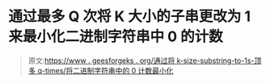 # 通过最多 Q 次将 K 大小的子串更改为 1 来最小化二进制字符串中 0 的计数

> 原文:[https://www . geesforgeks . org/通过将 k-size-substring-to-1s-顶多 q-times/将二进制字符串中的 0 计数最小化](https://www.geeksforgeeks.org/minimize-count-of-0s-in-binary-string-by-changing-k-size-substring-to-1s-at-most-q-times/)
